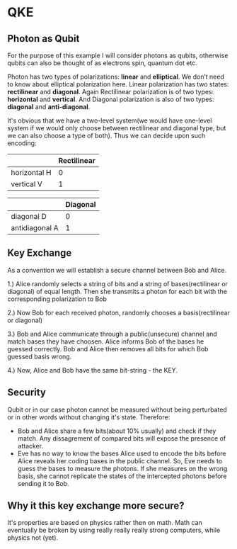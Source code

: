 # QKE

## Photon as Qubit

For the purpose of this example I will consider photons as qubits, otherwise qubits can also be thought of as electrons spin, quantum dot etc.

Photon has two types of polarizations: **linear** and **elliptical**.
We don’t need to know about elliptical polarization here. Linear polarization has two states: **rectilinear** and **diagonal**.
Again Rectilinear polarization is of two types: **horizontal** and **vertical**. 
And Diagonal polarization is also of two types: **diagonal** and **anti-diagonal**.

It's obvious that we have a two-level system(we would have one-level system if we would only choose between rectilinear and diagonal type, but we can also choose a type of both).
Thus we can decide upon such encoding:

| 	      	 | Rectilinear |
| -------------- | ----------- |
| horizontal H | 0         |
| vertical V   | 1         |


| 	      	   | Diagonal    |
| ---------------- | ----------- |
| diagonal D     | 0         |
| antidiagonal A | 1         |

## Key Exchange

As a convention we will establish a secure channel between Bob and Alice.

1.) Alice randomly selects a string of bits and a string of bases(rectilinear or diagonal) of equal length. Then she transmits a photon for each bit with the corresponding polarization to Bob

2.) Now Bob for each received photon, randomly chooses a basis(rectilinear or diagonal)

3.) Bob and Alice communicate through a public(unsecure) channel and match bases they have choosen. Alice informs Bob of the bases he guessed correctly. Bob and Alice then removes all bits for which Bob guessed basis wrong. 

4.) Now, Alice and Bob have the same bit-string - the KEY.

## Security

Qubit or in our case photon cannot be measured without being perturbated or in other words without changing it's state.
Therefore:
- Bob and Alice share a few bits(about 10% usually) and check if they match. Any dissagrement of compared bits will expose the presence of attacker.
- Eve has no way to know the bases Alice used to encode the bits before Alice reveals her coding bases in the public channel. So, Eve needs to guess the bases to measure the photons. If she measures on the wrong basis, she cannot replicate the states of the intercepted photons before sending it to Bob. 


## Why it this key exchange more secure?

It's properties are based on physics rather then on math. Math can eventually be broken by using really really really strong computers, while physics not (yet).
